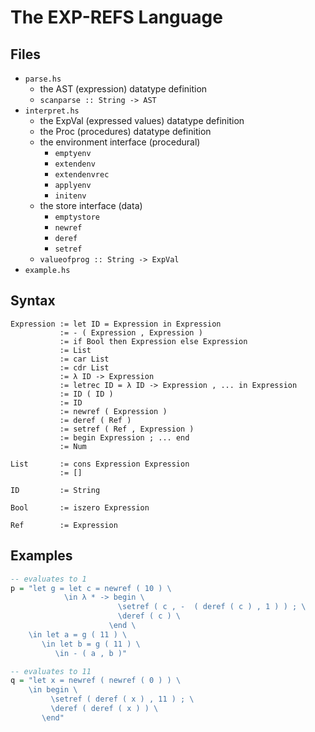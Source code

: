 # The EXP-REFS Language
## Files
* `parse.hs`
    - the AST (expression) datatype definition
    - `scanparse :: String -> AST`
* `interpret.hs`
    - the ExpVal (expressed values) datatype definition
    - the Proc (procedures) datatype definition
    - the environment interface (procedural)
        - `emptyenv`
        - `extendenv`
        - `extendenvrec`
        - `applyenv`
        - `initenv`
    - the store interface (data)
        - `emptystore`
        - `newref`
        - `deref`
        - `setref`
    - `valueofprog :: String -> ExpVal`
* `example.hs`

## Syntax
```
Expression := let ID = Expression in Expression
           := - ( Expression , Expression )
           := if Bool then Expression else Expression
           := List
           := car List
           := cdr List
           := λ ID -> Expression
           := letrec ID = λ ID -> Expression , ... in Expression
           := ID ( ID )
           := ID
           := newref ( Expression )
           := deref ( Ref )
           := setref ( Ref , Expression )
           := begin Expression ; ... end
           := Num

List       := cons Expression Expression
           := []

ID         := String

Bool       := iszero Expression

Ref        := Expression
```

## Examples
```hs
-- evaluates to 1
p = "let g = let c = newref ( 10 ) \
            \in λ * -> begin \
                        \setref ( c , -  ( deref ( c ) , 1 ) ) ; \
                        \deref ( c ) \
                      \end \
    \in let a = g ( 11 ) \
       \in let b = g ( 11 ) \
          \in - ( a , b )"

-- evaluates to 11
q = "let x = newref ( newref ( 0 ) ) \
    \in begin \
         \setref ( deref ( x ) , 11 ) ; \
         \deref ( deref ( x ) ) \
       \end"
```
